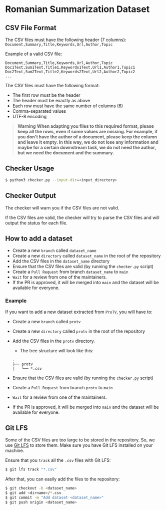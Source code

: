 # Romanian Summarization Dataset

## CSV File Format
The CSV files must have the following header (7 columns):
`Document,Summary,Title,Keywords,Url,Author,Topic`

Example of a valid CSV file:
```csv
Document,Summary,Title,Keywords,Url,Author,Topic
Doc1Text,Sum1Text,Title1,Keywords1Text,Url1,Author1,Topic1
Doc2Text,Sum2Text,Title2,Keywords2Text,Url2,Author2,Topic2
...
```

The CSV files must have the following format:
- The first row must be the header
- The header must be exactly as above
- Each row must have the same number of columns (6)
- Comma-separated values
- UTF-8 encoding

> **Warning**
**When adapting you files to this required format, please keep all the rows, even if some values are missing. For example, if you don't have the author of a document, please keep the column and leave it empty. In this way, we do not lose any information and maybe for a certain downstream task, we do not need the author, but we need the document and the summary.**

## Checker Usage
```sh
$ python3 checker.py --input-dir=<input_directory>
```

## Checker Output
The checker will warn you if the CSV files are not valid.

If the CSV files are valid, the checker will try to parse the CSV files and will output the status for each file.


## How to add a dataset
- Create a new `branch` called `dataset_name`
- Create a new `directory` called `dataset_name` in the root of the repository
- Add the CSV files in the `dataset_name` directory
- Ensure that the CSV files are valid (by running the `checker.py` script)
- Create a `Pull Request` from branch `dataset_name` to `main`
- `Wait` for a review from one of the maintainers.
- If the PR is approved, it will be merged into `main` and the dataset will be available for everyone.

### Example
If you want to add a new dataset extracted from `ProTV`, you will have to:
- Create a new `branch` called `protv`
- Create a new `directory` called `protv` in the root of the repository
- Add the CSV files in the `protv` directory.

    - The tree structure will look like this:
    ```
    .
    ├── protv
    |   └── *.csv
    ``` 
- Ensure that the CSV files are valid (by running the `checker.py` script)
- Create a `Pull Request` from branch `protv` to `main`
- `Wait` for a review from one of the maintainers.
- If the PR is approved, it will be merged into `main` and the dataset will be available for everyone.

## Git LFS

Some of the CSV files are too large to be stored in the repository. So, we use [Git LFS](https://git-lfs.github.com/) to store them. Make sure you have Git LFS installed on your machine.

Ensure that you `track` all the `.csv` files with Git LFS:
```sh
$ git lfs track "*.csv"
```

After that, you can easily add the files to the repository:
```sh
$ git checkout -b <dataset_name>
$ git add <dirname>/*.csv
$ git commit -m "Add dataset <dataset_name>"
$ git push origin <dataset_name>
```


